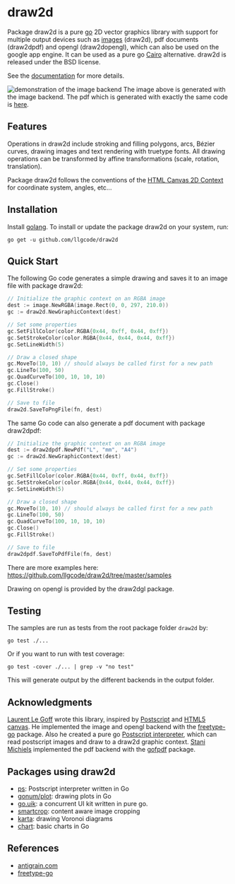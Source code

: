 draw2d
======

Package draw2d is a pure [go](http://golang.org) 2D vector graphics library with support for multiple output devices such as [images](http://golang.org/pkg/image) (draw2d), pdf documents (draw2dpdf) and opengl (draw2dopengl), which can also be used on the google app engine. It can be used as a pure go [Cairo](http://www.cairographics.org/) alternative. draw2d is released under the BSD license.

See the [documentation](http://godoc.org/github.com/llgcode/draw2d) for more details.

![demonstration of the image backend](https://raw.githubusercontent.com/llgcode/draw2d/master/output/samples/geometry.png)
The image above is generated with the image backend. The pdf which is generated with exactly the same code is [here](https://raw.githubusercontent.com/llgcode/draw2d/master/output/samples/geometry.pdf).

Features
--------

Operations in draw2d include stroking and filling polygons, arcs, Bézier curves, drawing images and text rendering with truetype fonts. All drawing operations can be transformed by affine transformations (scale, rotation, translation).

Package draw2d follows the conventions of the [HTML Canvas 2D Context](http://www.w3.org/TR/2dcontext/) for coordinate system, angles, etc...

Installation
------------

Install [golang](http://golang.org/doc/install). To install or update the package draw2d on your system, run:

```
go get -u github.com/llgcode/draw2d
```

Quick Start
-----------

The following Go code generates a simple drawing and saves it to an image file with package draw2d:

```go
// Initialize the graphic context on an RGBA image
dest := image.NewRGBA(image.Rect(0, 0, 297, 210.0))
gc := draw2d.NewGraphicContext(dest)

// Set some properties
gc.SetFillColor(color.RGBA{0x44, 0xff, 0x44, 0xff})
gc.SetStrokeColor(color.RGBA{0x44, 0x44, 0x44, 0xff})
gc.SetLineWidth(5)

// Draw a closed shape
gc.MoveTo(10, 10) // should always be called first for a new path
gc.LineTo(100, 50)
gc.QuadCurveTo(100, 10, 10, 10)
gc.Close()
gc.FillStroke()

// Save to file
draw2d.SaveToPngFile(fn, dest)
```

The same Go code can also generate a pdf document with package draw2dpdf:

```go
// Initialize the graphic context on an RGBA image
dest := draw2dpdf.NewPdf("L", "mm", "A4")
gc := draw2d.NewGraphicContext(dest)

// Set some properties
gc.SetFillColor(color.RGBA{0x44, 0xff, 0x44, 0xff})
gc.SetStrokeColor(color.RGBA{0x44, 0x44, 0x44, 0xff})
gc.SetLineWidth(5)

// Draw a closed shape
gc.MoveTo(10, 10) // should always be called first for a new path
gc.LineTo(100, 50)
gc.QuadCurveTo(100, 10, 10, 10)
gc.Close()
gc.FillStroke()

// Save to file
draw2dpdf.SaveToPdfFile(fn, dest)
```

There are more examples here: https://github.com/llgcode/draw2d/tree/master/samples

Drawing on opengl is provided by the draw2dgl package.

Testing
-------

The samples are run as tests from the root package folder `draw2d` by:
```
go test ./...
```
Or if you want to run with test coverage:
```
go test -cover ./... | grep -v "no test"
```
This will generate output by the different backends in the output folder.

Acknowledgments
---------------

[Laurent Le Goff](https://github.com/llgcode) wrote this library, inspired by [Postscript](http://www.tailrecursive.org/postscript) and [HTML5 canvas](http://www.w3.org/TR/2dcontext/). He implemented the image and opengl backend with the [freetype-go](https://code.google.com/p/freetype-go/) package. Also he created a pure go [Postscript interpreter](https://github.com/llgcode/ps), which can read postscript images and draw to a draw2d graphic context. [Stani Michiels](https://github.com/stanim) implemented the pdf backend with the [gofpdf](https://github.com/jung-kurt/gofpdf) package.



Packages using draw2d
---------------------

 - [ps](https://github.com/llgcode/ps): Postscript interpreter written in Go
 - [gonum/plot](https://github.com/gonum/plot): drawing plots in Go
 - [go.uik](https://github.com/skelterjohn/go.uik): a concurrent UI kit written in pure go.
 - [smartcrop](https://github.com/muesli/smartcrop): content aware image cropping
 - [karta](https://github.com/peterhellberg/karta): drawing Voronoi diagrams
 - [chart](https://github.com/vdobler/chart): basic charts in Go

References
---------

 - [antigrain.com](http://www.antigrain.com)
 - [freetype-go](http://code.google.com/p/freetype-go)
